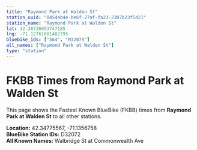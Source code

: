 ```yaml
---
title: "Raymond Park at Walden St"
station_uuid: "8454ab4e-be6f-27af-fa23-2307b23f5d21"
station_name: "Raymond Park at Walden St"
lat: 42.38736953747185
lng: -71.12761001482795
bluebike_ids: ["564", "M32079"]
all_names: ["Raymond Park at Walden St"]
type: "station"
---
```


# FKBB Times from Raymond Park at Walden St

This page shows the Fastest Known BlueBike (FKBB) times from **Raymond Park at Walden St** to all other stations.

**Location:** 42.34775567, -71.1356758  
**BlueBike Station IDs:** D32072  
**All Known Names:** Walbridge St at Commonwealth Ave

